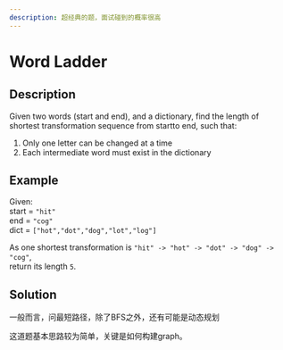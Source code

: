 ```yaml
---
description: 超经典的题，面试碰到的概率很高
---
```


# Word Ladder

## Description

Given two words \(start and end\), and a dictionary, find the length of shortest transformation sequence from startto end, such that:

1. Only one letter can be changed at a time
2. Each intermediate word must exist in the dictionary

## Example

Given:  
start = `"hit"`  
end = `"cog"`  
dict = `["hot","dot","dog","lot","log"]`

As one shortest transformation is `"hit" -> "hot" -> "dot" -> "dog" -> "cog"`,  
return its length `5`.

## Solution

一般而言，问最短路径，除了BFS之外，还有可能是动态规划

这道题基本思路较为简单，关键是如何构建graph。



